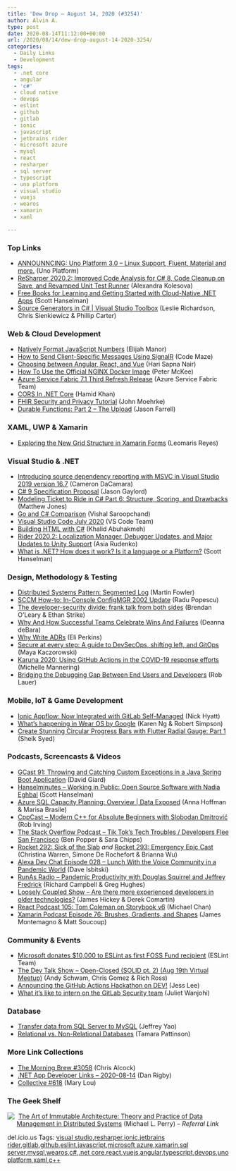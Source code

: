 ```yaml
---
title: 'Dew Drop – August 14, 2020 (#3254)'
author: Alvin A.
type: post
date: 2020-08-14T11:12:00+00:00
url: /2020/08/14/dew-drop-august-14-2020-3254/
categories:
  - Daily Links
  - Development
tags:
  - .net core
  - angular
  - 'c#'
  - cloud native
  - devops
  - eslint
  - github
  - gitlab
  - ionic
  - javascript
  - jetbrains rider
  - microsoft azure
  - mysql
  - react
  - resharper
  - sql server
  - typescript
  - uno platform
  - visual studio
  - vuejs
  - wearos
  - xamarin
  - xaml

---
```

### <a name="top"></a>Top Links

  * <a href="https://platform.uno/blog/announncing-uno-platform-3-0-linux-support-fluent-material-and-more/" target="_blank" rel="noopener noreferrer">ANNOUNNCING: Uno Platform 3.0 – Linux Support, Fluent, Material and more.</a> (Uno Platform)
  * <a href="https://blog.jetbrains.com/dotnet/2020/08/13/resharper-2020-2-released/" target="_blank" rel="noopener noreferrer">ReSharper 2020.2: Improved Code Analysis for C# 8, Code Cleanup on Save, and Revamped Unit Test Runner</a> (Alexandra Kolesova)
  * <a href="http://feeds.hanselman.com/~/633466498/0/scotthanselman~Free-Books-for-Learning-and-Getting-Started-with-CloudNative-NET-Apps.aspx" target="_blank" rel="noopener noreferrer">Free Books for Learning and Getting Started with Cloud-Native .NET Apps</a> (Scott Hanselman)
  * <a href="https://channel9.msdn.com/Shows/Visual-Studio-Toolbox/Source-Generators-in-CSharp?WT.mc_id=DX_MVP4025064" target="_blank" rel="noopener noreferrer">Source Generators in C# | Visual Studio Toolbox</a> (Leslie Richardson, Chris Sienkiewicz & Phillip Carter)



### <a name="web"></a>Web & Cloud Development

  * <a href="https://elijahmanor.com/format-js-numbers" target="_blank" rel="noopener noreferrer">Natively Format JavaScript Numbers</a> (Elijah Manor)
  * <a href="https://code-maze.com/how-to-send-client-specific-messages-using-signalr/" target="_blank" rel="noopener noreferrer">How to Send Client-Specific Messages Using SignalR</a> (Code Maze)
  * <a href="https://codeburst.io/angular-vs-react-vs-vue-82cd8dba157d?source=rss----61061eb0c96b---4" target="_blank" rel="noopener noreferrer">Choosing between Angular, React, and Vue</a> (Hari Sapna Nair)
  * <a href="https://www.docker.com/blog/how-to-use-the-official-nginx-docker-image/" target="_blank" rel="noopener noreferrer">How To Use the Official NGINX Docker Image</a> (Peter McKee)
  * <a href="https://techcommunity.microsoft.com/t5/azure-service-fabric/azure-service-fabric-7-1-third-refresh-release/ba-p/1587586" target="_blank" rel="noopener noreferrer">Azure Service Fabric 7.1 Third Refresh Release</a> (Azure Service Fabric Team)
  * <a href="https://www.c-sharpcorner.com/article/cors-in-dotnet-core/" target="_blank" rel="noopener noreferrer">CORS In .NET Core</a> (Hamid Khan)
  * <a href="http://feedproxy.google.com/~r/HealthcareSecurity/privacy/~3/AgtebPdLiH8/fhir-security-and-privacy-tutorial.html" target="_blank" rel="noopener noreferrer">FHIR Security and Privacy Tutorial</a> (John Moehrke)
  * <a href="https://jfarrell.net/2020/08/13/durable-functions-part-2-the-upload/" target="_blank" rel="noopener noreferrer">Durable Functions: Part 2 – The Upload</a> (Jason Farrell)



### <a name="silverlight"></a>XAML, UWP & Xamarin

  * <a href="https://www.telerik.com/blogs/exploring-new-grid-structure-xamarin-forms" target="_blank" rel="noopener noreferrer">Exploring the New Grid Structure in Xamarin Forms</a> (Leomaris Reyes)



### <a name="dotnet"></a>Visual Studio & .NET

  * <a href="https://devblogs.microsoft.com/cppblog/introducing-source-dependency-reporting-with-msvc-in-visual-studio-2019-version-16-7/" target="_blank" rel="noopener noreferrer">Introducing source dependency reporting with MSVC in Visual Studio 2019 version 16.7</a> (Cameron DaCamara)
  * <a href="https://www.jasongaylord.com/blog/2020/08/14/csharp-9-specification-proposal" target="_blank" rel="noopener noreferrer">C# 9 Specification Proposal</a> (Jason Gaylord)
  * <a href="http://feedproxy.google.com/~r/ExceptionNotFound/~3/7QTf42n8zFc/" target="_blank" rel="noopener noreferrer">Modeling Ticket to Ride in C# Part 6: Structure, Scoring, and Drawbacks</a> (Matthew Jones)
  * <a href="https://devblogs.microsoft.com/premier-developer/go-and-csharp-comparison/" target="_blank" rel="noopener noreferrer">Go and C# Comparison</a> (Vishal Saroopchand)
  * <a href="https://code.visualstudio.com/updates/v1_48" target="_blank" rel="noopener noreferrer">Visual Studio Code July 2020</a> (VS Code Team)
  * <a href="https://khalidabuhakmeh.com/building-html-with-csharp" target="_blank" rel="noopener noreferrer">Building HTML with C#</a> (Khalid Abuhakmeh)
  * <a href="https://blog.jetbrains.com/dotnet/2020/08/13/rider-2020-2-released/" target="_blank" rel="noopener noreferrer">Rider 2020.2: Localization Manager, Debugger Updates, and Major Updates to Unity Support</a> (Asia Rudenko)
  * <a href="http://feeds.hanselman.com/~/633466496/0/scotthanselman~What-is-NET-How-does-it-work-Is-it-a-language-or-a-Platform.aspx" target="_blank" rel="noopener noreferrer">What is .NET? How does it work? Is it a language or a Platform?</a> (Scott Hanselman)



### <a name="design"></a>Design, Methodology & Testing

  * <a href="https://martinfowler.com/articles/patterns-of-distributed-systems/log-segmentation.html" target="_blank" rel="noopener noreferrer">Distributed Systems Pattern: Segmented Log</a> (Martin Fowler)
  * <a href="https://www.advancedinstaller.com/sccm-in-console-2002-update.html" target="_blank" rel="noopener noreferrer">SCCM How-to: In-Console ConfigMGR 2002 Update</a> (Radu Popescu)
  * <a href="https://about.gitlab.com/blog/2020/08/13/developer-security-divide/" target="_blank" rel="noopener noreferrer">The developer-security divide: frank talk from both sides</a> (Brendan O’Leary & Ethan Strike)
  * <a href="https://blog.trello.com/celebrate-wins-and-failures" target="_blank" rel="noopener noreferrer">Why And How Successful Teams Celebrate Wins And Failures</a> (Deanna deBara)
  * <a href="https://github.blog/2020-08-13-why-write-adrs/" target="_blank" rel="noopener noreferrer">Why Write ADRs</a> (Eli Perkins)
  * <a href="https://github.blog/2020-08-13-secure-at-every-step-a-guide-to-devsecops-shifting-left-and-gitops/" target="_blank" rel="noopener noreferrer">Secure at every step: A guide to DevSecOps, shifting left, and GitOps</a> (Maya Kaczorowski)
  * <a href="https://github.blog/2020-08-13-github-actions-karuna/" target="_blank" rel="noopener noreferrer">Karuna 2020: Using GitHub Actions in the COVID-19 response efforts</a> (Michelle Mannering)
  * <a href="https://www.telerik.com/blogs/bridging-debugging-gap-between-end-users-developers" target="_blank" rel="noopener noreferrer">Bridging the Debugging Gap Between End Users and Developers</a> (Rob Lauer)



### <a name="mobile"></a>Mobile, IoT & Game Development

  * <a href="https://ionicframework.com/blog/ionic-appflow-now-integrated-with-gitlab-self-managed/" target="_blank" rel="noopener noreferrer">Ionic Appflow: Now Integrated with GitLab Self-Managed</a> (Nick Hyatt)
  * <a href="http://feedproxy.google.com/~r/blogspot/hsDu/~3/wntnbdf29A0/whats-happening-in-wear-os-by-google.html" target="_blank" rel="noopener noreferrer">What’s happening in Wear OS by Google</a> (Karen Ng & Robert Simpson)
  * <a href="https://www.syncfusion.com/blogs/post/create-stunning-circular-progress-bars-with-flutter-radial-gauge-part-1.aspx" target="_blank" rel="noopener noreferrer">Create Stunning Circular Progress Bars with Flutter Radial Gauge: Part 1</a> (Sheik Syed)



### <a name="podcasts"></a>Podcasts, Screencasts & Videos

  * <a href="http://DavidGiard.com/2020/08/13/GCast91ThrowingAndCatchingCustomExceptionsInAJavaSpringBootApplication.aspx" target="_blank" rel="noopener noreferrer">GCast 91: Throwing and Catching Custom Exceptions in a Java Spring Boot Application</a> (David Giard)
  * <a href="https://hanselminutes.simplecast.com/episodes/tdb-nadia-eghbal-3_Ts3hyI" target="_blank" rel="noopener noreferrer">Hanselminutes &#8211; Working in Public: Open Source Software with Nadia Eghbal</a> (Scott Hanselman)
  * <a href="https://channel9.msdn.com/Shows/Data-Exposed/Azure-SQL-Capacity-Planning-Overview?WT.mc_id=DX_MVP4025064" target="_blank" rel="noopener noreferrer">Azure SQL Capacity Planning: Overview | Data Exposed</a> (Anna Hoffman & Marisa Brasile)
  * <a href="https://cppcast.libsyn.com/modern-c-for-absolute-beginners-with-slobodan-dmitrovi" target="_blank" rel="noopener noreferrer">CppCast &#8211; Modern C++ for Absolute Beginners with Slobodan Dmitrović</a> (Rob Irving)
  * <a href="https://the-stack-overflow-podcast.simplecast.com/episodes/tik-toks-tech-troubles-developers-flee-san-francisco-rJVN4YKc" target="_blank" rel="noopener noreferrer">The Stack Overflow Podcast &#8211; Tik Tok&#8217;s Tech Troubles / Developers Flee San Francisco</a> (Ben Popper & Sara Chipps)
  * <a href="http://relay.fm/rocket/292" target="_blank" rel="noopener noreferrer">Rocket 292: Sick of the Slab</a> _and_ <a href="http://relay.fm/rocket/293" target="_blank" rel="noopener noreferrer">Rocket 293: Emergency Epic Cast</a> (Christina Warren, Simone De Rochefort & Brianna Wu)
  * <a href="https://soundcloud.com/user-652822799/episode-028-lunch-with-the-voice-community-in-a-pandemic-world" target="_blank" rel="noopener noreferrer">Alexa Dev Chat Episode 028 &#8211; Lunch With the Voice Community in a Pandemic World</a> (Dave Isbitski)
  * <a href="http://feedproxy.google.com/~r/RunaAsRadioWma/~3/B4acRT6Vj0M/default.aspx" target="_blank" rel="noopener noreferrer">RunAs Radio &#8211; Pandemic Productivity with Douglas Squirrel and Jeffrey Fredrick</a> (Richard Campbell & Greg Hughes)
  * <a href="http://www.youtube.com/watch?v=KmCOiRt62ys" target="_blank" rel="noopener noreferrer">Loosely Coupled Show &#8211; Are there more experienced developers in older technologies?</a> (James Hickey & Derek Comartin)
  * <a href="https://reactpodcast.com/episodes/105-XdhHgskI" target="_blank" rel="noopener noreferrer">React Podcast 105: Tom Coleman on Storybook v6</a> (Michael Chan)
  * <a href="https://www.xamarinpodcast.com/76" target="_blank" rel="noopener noreferrer">Xamarin Podcast Episode 76: Brushes, Gradients, and Shapes</a> (James Montemagno & Matt Soucoup)



### <a name="events"></a>Community & Events

  * <a href="https://eslint.org/blog/2020/08/microsoft-donates-10000-to-eslint" target="_blank" rel="noopener noreferrer">Microsoft donates $10,000 to ESLint as first FOSS Fund recipient</a> (ESLint Team)
  * <a href="https://www.meetup.com/The-Dev-Talk-Show/events/272559329/" target="_blank" rel="noopener noreferrer">The Dev Talk Show &#8211; Open-Closed (SOLID pt. 2) (Aug 19th Virtual Meetup)</a> (Andy Schwam, Chris Gomez & Rich Ross)
  * <a href="https://dev.to/devteam/announcing-the-github-actions-hackathon-on-dev-3ljn" target="_blank" rel="noopener noreferrer">Announcing the GitHub Actions Hackathon on DEV!</a> (Jess Lee)
  * <a href="https://about.gitlab.com/blog/2020/08/13/what-its-like-to-intern-in-gitlab-security/" target="_blank" rel="noopener noreferrer">What it&#8217;s like to intern on the GitLab Security team</a> (Juliet Wanjohi)



### <a name="sql"></a>Database

  * <a href="http://feedproxy.google.com/~r/MSSQLTips-LatestSqlServerTips/~3/PBWcWXGc2eY/" target="_blank" rel="noopener noreferrer">Transfer data from SQL Server to MySQL</a> (Jeffrey Yao)
  * <a href="https://www.pluralsight.com/blog/software-development/relational-vs-non-relational-databases" target="_blank" rel="noopener noreferrer">Relational vs. Non-Relational Databases</a> (Tamara Pattinson)



### <a name="links"></a>More Link Collections

  * <a href="http://feedproxy.google.com/~r/ReflectivePerspective/~3/v16Kd85J_oo/" target="_blank" rel="noopener noreferrer">The Morning Brew #3058</a> (Chris Alcock)
  * <a href="https://links.danrigby.com/2020/08/app-developer-links-2020-08-14/" target="_blank" rel="noopener noreferrer">.NET App Developer Links &#8211; 2020-08-14</a> (Dan Rigby)
  * <a href="http://feedproxy.google.com/~r/tympanus/~3/PcafsWd9Rcs/" target="_blank" rel="noopener noreferrer">Collective #618</a> (Mary Lou)



### <a name="shelf"></a>The Geek Shelf

<a href="https://www.amazon.com/dp/1484259548/?tag=amavin-20" target="_blank" rel="noopener noreferrer"><img decoding="async" align="left" style="margin: 0px 5px 10px 0px; border: 0px currentcolor; border-image: none; float: left; display: inline; background-image: none;" src="https://m.media-amazon.com/images/I/41tAp5TgayL._SS135_.jpg" border="0" /></a>&nbsp;<a href="https://www.amazon.com/dp/1484259548/?tag=amavin-20" target="_blank" rel="noopener noreferrer">The Art of Immutable Architecture: Theory and Practice of Data Management in Distributed Systems</a> (Michael L. Perry) _&#8211; Referral Link_





<div class="wlWriterEditableSmartContent" id="scid:77ECF5F8-D252-44F5-B4EB-D463C5396A79:708a375d-c6b2-4af3-99e7-3924f933f13f" style="margin: 0px; padding: 0px; float: none; display: inline;">
  del.icio.us Tags: <a href="http://del.icio.us/popular/visual+studio" rel="tag">visual studio</a>,<a href="http://del.icio.us/popular/resharper" rel="tag">resharper</a>,<a href="http://del.icio.us/popular/ionic" rel="tag">ionic</a>,<a href="http://del.icio.us/popular/jetbrains+rider" rel="tag">jetbrains rider</a>,<a href="http://del.icio.us/popular/gitlab" rel="tag">gitlab</a>,<a href="http://del.icio.us/popular/github" rel="tag">github</a>,<a href="http://del.icio.us/popular/eslint" rel="tag">eslint</a>,<a href="http://del.icio.us/popular/javascript" rel="tag">javascript</a>,<a href="http://del.icio.us/popular/microsoft+azure" rel="tag">microsoft azure</a>,<a href="http://del.icio.us/popular/xamarin" rel="tag">xamarin</a>,<a href="http://del.icio.us/popular/sql+server" rel="tag">sql server</a>,<a href="http://del.icio.us/popular/mysql" rel="tag">mysql</a>,<a href="http://del.icio.us/popular/wearos" rel="tag">wearos</a>,<a href="http://del.icio.us/popular/c%23" rel="tag">c#</a>,<a href="http://del.icio.us/popular/.net+core" rel="tag">.net core</a>,<a href="http://del.icio.us/popular/react" rel="tag">react</a>,<a href="http://del.icio.us/popular/vuejs" rel="tag">vuejs</a>,<a href="http://del.icio.us/popular/angular" rel="tag">angular</a>,<a href="http://del.icio.us/popular/typescript" rel="tag">typescript</a>,<a href="http://del.icio.us/popular/devops" rel="tag">devops</a>,<a href="http://del.icio.us/popular/uno+platform" rel="tag">uno platform</a>,<a href="http://del.icio.us/popular/xaml" rel="tag">xaml</a>,<a href="http://del.icio.us/popular/c%2b%2b" rel="tag">c++</a>
</div>
